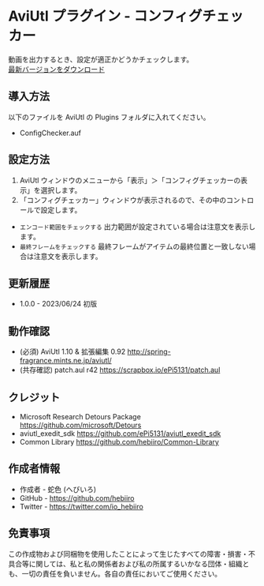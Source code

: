 # AviUtl プラグイン - コンフィグチェッカー

動画を出力するとき、設定が適正かどうかチェックします。<br>
[最新バージョンをダウンロード](../../releases/latest/)

## 導入方法

以下のファイルを AviUtl の Plugins フォルダに入れてください。
* ConfigChecker.auf

## 設定方法

1. AviUtl ウィンドウのメニューから「表示」＞「コンフィグチェッカーの表示」を選択します。
2. 「コンフィグチェッカー」ウィンドウが表示されるので、その中のコントロールで設定します。

* ```エンコード範囲をチェックする``` 出力範囲が設定されている場合は注意文を表示します。
* ```最終フレームをチェックする``` 最終フレームがアイテムの最終位置と一致しない場合は注意文を表示します。

## 更新履歴

* 1.0.0 - 2023/06/24 初版

## 動作確認

* (必須) AviUtl 1.10 & 拡張編集 0.92 http://spring-fragrance.mints.ne.jp/aviutl/
* (共存確認) patch.aul r42 https://scrapbox.io/ePi5131/patch.aul

## クレジット

* Microsoft Research Detours Package https://github.com/microsoft/Detours
* aviutl_exedit_sdk https://github.com/ePi5131/aviutl_exedit_sdk
* Common Library https://github.com/hebiiro/Common-Library

## 作成者情報

* 作成者 - 蛇色 (へびいろ)
* GitHub - https://github.com/hebiiro
* Twitter - https://twitter.com/io_hebiiro

## 免責事項

この作成物および同梱物を使用したことによって生じたすべての障害・損害・不具合等に関しては、私と私の関係者および私の所属するいかなる団体・組織とも、一切の責任を負いません。各自の責任においてご使用ください。
